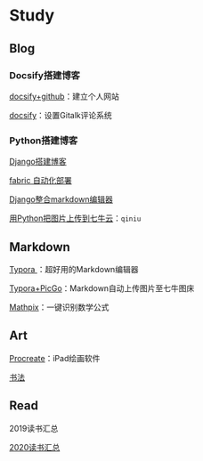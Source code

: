 

# Study

## Blog

### Docsify搭建博客

[docsify+github](Study/1.md)：建立个人网站

[docsify](Study/2.md)：设置Gitalk评论系统

### Python搭建博客

[Django搭建博客](Python/5.md)

[fabric 自动化部署](Python/3.md)

[Django整合markdown编辑器](Python/16.md)

[用Python把图片上传到七牛云](Python/17.md)：`qiniu`

## Markdown

[Typora ](Study/4.md)：超好用的Markdown编辑器

[Typora+PicGo](Study/5.md)：Markdown自动上传图片至七牛图床

[Mathpix](Study/3.md)：一键识别数学公式



## Art

[Procreate](Study/Procreate.md)：iPad绘画软件

[书法](Study/Calligraphy.md)

## Read

2019读书汇总

[2020读书汇总](Read/2020.md)

